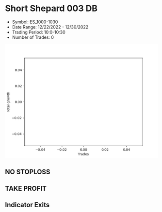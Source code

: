 # Short Shepard 003 DB 
- Symbol: ES_1000-1030
- Date Range: 12/22/2022 - 12/30/2022
- Trading Period: 10:0-10:30
- Number of Trades: 0

![Plot](ShortShepard003DBES_1000-1030.png)
## NO STOPLOSS














## TAKE PROFIT











## Indicator Exits

